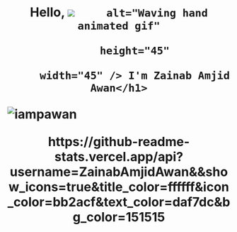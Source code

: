 <h1 align="center"> Hello, <img src="https://raw.githubusercontent.com/nixin72/nixin72/master/wave.gif" 

         alt="Waving hand animated gif"

         height="45"

         width="45" /> I'm Zainab Amjid Awan</h1>

<p align="left"> <img src="https://komarev.com/ghpvc/?username=ZainabAmjidAwan&label=Views&color=blue&style=plastic&style=for-the-badge" alt="iampawan" /> </p>
https://github-readme-stats.vercel.app/api?username=ZainabAmjidAwan&&show_icons=true&title_color=ffffff&icon_color=bb2acf&text_color=daf7dc&bg_color=151515

